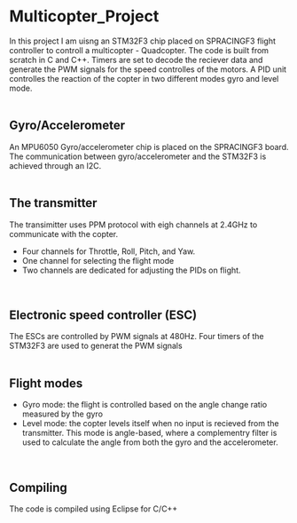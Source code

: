 # Multicopter_Project

In this project I am uisng an STM32F3 chip placed on SPRACINGF3 flight controller to controll a multicopter - Quadcopter. The code is built from scratch in C and C++. Timers are set to decode the reciever data and generate the PWM signals for the speed controlles of the motors. A PID unit controlles the reaction of the copter in two different modes gyro and level mode. 
<br /> 
<br /> 

## Gyro/Accelerometer
An MPU6050 Gyro/accelerometer chip is placed on the SPRACINGF3 board.
The communication between gyro/accelerometer and the STM32F3 is achieved through an I2C.
<br />
<br /> 

## The transmitter
The transimitter uses PPM protocol with eigh channels at 2.4GHz to communicate with the copter. 
- Four channels for Throttle, Roll, Pitch, and Yaw. 
- One channel for selecting the flight mode
- Two channels are dedicated for adjusting the PIDs on flight. 
<br />

## Electronic speed controller (ESC)
The ESCs are controlled by PWM signals at 480Hz. Four timers of the STM32F3 are used to generat the PWM signals 
<br />
<br /> 

## Flight modes
- Gyro mode: the flight is controlled based on the angle change ratio measured by the gyro
- Level mode: the copter levels itself when no input is recieved from the transmitter. This mode is angle-based, where a complementry filter is used to 
calculate the angle from both the gyro and the accelerometer.
<br /> 

## Compiling
The code is compiled using Eclipse for C/C++
